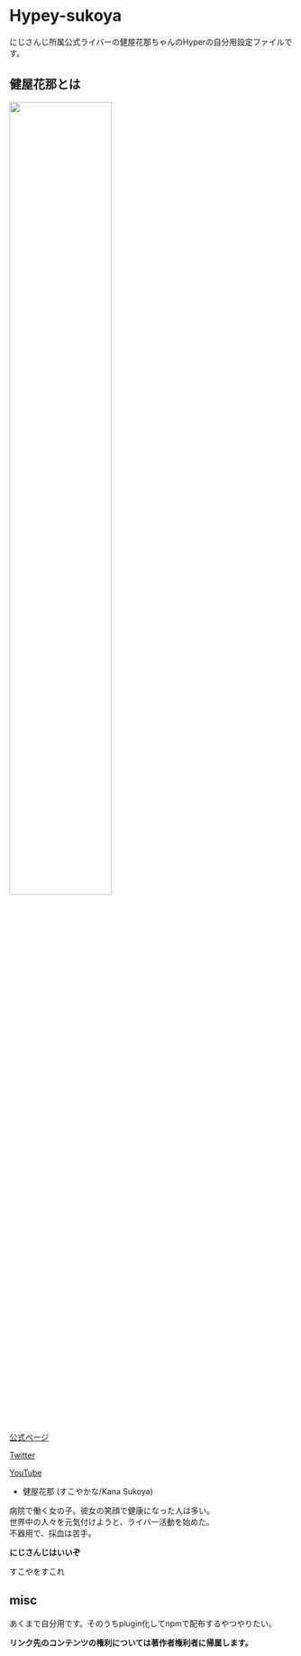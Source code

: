 # Hypey-sukoya

にじさんじ所属公式ライバーの健屋花那ちゃんのHyperの自分用設定ファイルです。


## 健屋花那とは
<img src="https://nijisanji.ichikara.co.jp/wp-content/uploads/elementor/thumbs/Kana_Sukoya_homepage-odxvj53p4nf97g80td8hgaxocsvx9ibcuylnj5rh4g.png" width="60%">


[公式ページ](https://nijisanji.ichikara.co.jp/member/kana-sukoya/)

[Twitter](https://twitter.com/sukosuko_sukoya)

[YouTube](https://www.youtube.com/channel/UC8C1LLhBhf_E2IBPLSDJXlQ)


- 健屋花那
(すこやかな/Kana Sukoya)

病院で働く女の子。彼女の笑顔で健康になった人は多い。<br>
世界中の人々を元気付けようと、ライバー活動を始めた。
<br>
不器用で、採血は苦手。


**にじさんじはいいぞ**

すこやをすこれ

## misc

あくまで自分用です。そのうちplugin化してnpmで配布するやつやりたい。


**リンク先のコンテンツの権利については著作者権利者に帰属します。**
